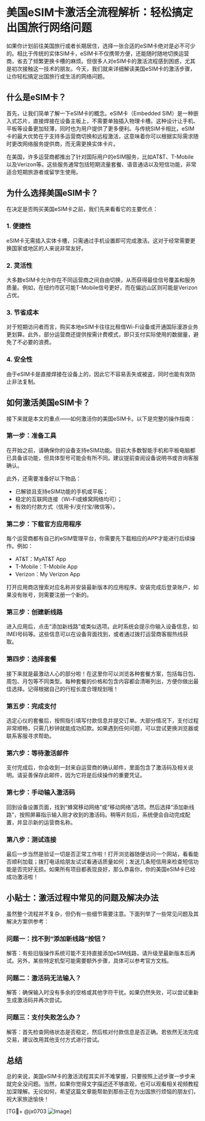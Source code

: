 # 美国eSIM卡激活全流程解析：轻松搞定出国旅行网络问题

如果你计划前往美国旅行或者长期居住，选择一张合适的eSIM卡绝对是必不可少的。相比于传统的实体SIM卡，eSIM卡不仅携带方便，还能随时随地切换运营商，省去了频繁更换卡槽的麻烦。但很多人对eSIM卡的激活流程感到困惑，尤其是初次接触这一技术的朋友。今天，我们就来详细解读美国eSIM卡的激活步骤，让你轻松搞定出国旅行或生活的网络问题。

## 什么是eSIM卡？

首先，让我们简单了解一下eSIM卡的概念。eSIM卡（Embedded SIM）是一种嵌入式芯片，直接焊接在设备主板上，不需要单独插入物理卡槽。这种设计让手机、平板等设备更加轻薄，同时也为用户提供了更多便利。与传统SIM卡相比，eSIM卡的最大优势在于支持多运营商切换和远程激活，这意味着你可以根据实际需求随时更改网络服务提供商，而无需更换实体卡片。

在美国，许多运营商都推出了针对国际用户的eSIM服务，比如AT&T、T-Mobile以及Verizon等。这些服务通常包括短期流量套餐、语音通话以及短信功能，非常适合短期旅游者或留学生使用。

## 为什么选择美国eSIM卡？

在决定是否购买美国eSIM卡之前，我们先来看看它的主要优点：

### 1. **便捷性**
   eSIM卡无需插入实体卡槽，只需通过手机设置即可完成激活。这对于经常需要更换国家或地区的人来说非常友好。

### 2. **灵活性**
   大多数eSIM卡允许你在不同运营商之间自由切换，从而获得最佳信号覆盖和服务质量。例如，在纽约市区可能T-Mobile信号更好，而在偏远山区则可能是Verizon占优。

### 3. **节省成本**
   对于短期访问者而言，购买本地eSIM卡往往比租借Wi-Fi设备或开通国际漫游业务更划算。此外，部分运营商还提供按需计费模式，即只支付实际使用的数据量，避免了不必要的浪费。

### 4. **安全性**
   由于eSIM卡是直接焊接在设备上的，因此它不容易丢失或被盗，同时也能有效防止非法复制。

## 如何激活美国eSIM卡？

接下来就是本文的重点——如何激活你的美国eSIM卡。以下是完整的操作指南：

### 第一步：准备工具
在开始之前，请确保你的设备支持eSIM功能。目前大多数智能手机和平板电脑都已具备该功能，但具体型号可能会有所不同。建议提前查阅设备说明书或咨询客服确认。

此外，还需要准备好以下物品：
- 已解锁且支持eSIM功能的手机或平板；
- 稳定的互联网连接（Wi-Fi或蜂窝网络均可）；
- 有效的付款方式（信用卡/支付宝/微信等）。

### 第二步：下载官方应用程序
每个运营商都有自己的eSIM管理平台，你需要先下载相应的APP才能进行后续操作。例如：
- AT&T：MyAT&T App
- T-Mobile：T-Mobile App
- Verizon：My Verizon App

打开应用商店搜索对应名称并安装最新版本的应用程序。安装完成后登录账户，如果没有账号，则需要注册一个新的。

### 第三步：创建新线路
进入应用后，点击“添加新线路”或类似选项。此时系统会提示你输入设备信息，如IMEI号码等。这些信息可以在设备背面找到，或者通过拨打运营商客服热线获取。

### 第四步：选择套餐
接下来就是最激动人心的部分啦！在这里你可以浏览各种套餐方案，包括每日包、周包、月包等不同类型。每种套餐的价格和包含内容都会清晰列出，方便你做出最佳选择。记得根据自己的行程长度合理规划哦！

### 第五步：完成支付
选定心仪的套餐后，按照指引填写付款信息并提交订单。大部分情况下，支付过程非常顺畅，只需几秒钟就能成功扣款。如果遇到任何问题，可以尝试更换浏览器或联系客服寻求帮助。

### 第六步：等待激活邮件
支付完成后，你会收到一封来自运营商的确认邮件，里面包含了激活码及相关说明。请妥善保存此邮件，因为它将是后续操作的重要凭证。

### 第七步：手动输入激活码
回到设备设置页面，找到“蜂窝移动网络”或“移动网络”选项。然后选择“添加新线路”，按照屏幕指示输入刚才收到的激活码。稍等片刻后，系统便会自动完成配置，并显示新的运营商名称。

### 第八步：测试连接
最后一步当然是验证一切是否正常工作啦！打开浏览器随便访问一个网站，看看能否顺利加载；拨打电话给朋友试试看通话质量如何；发送几条短信用来检查短信功能是否完好无损。如果所有项目都表现良好，那么恭喜你，你的美国eSIM卡已经成功激活啦！

## 小贴士：激活过程中常见的问题及解决办法

虽然整个流程并不复杂，但仍有一些细节需要注意。下面列举了一些常见问题及其解决方案供参考：

### 问题一：找不到“添加新线路”按钮？
解答：有些旧版操作系统可能不支持直接添加eSIM线路，请升级至最新版本后再试。另外，某些特定机型可能需要额外步骤，具体可以参考官方文档。

### 问题二：激活码无法输入？
解答：确保输入时没有多余的空格或其他字符干扰。如果仍然失败，可以尝试重新生成激活码并再次尝试。

### 问题三：支付失败怎么办？
解答：首先检查网络状态是否稳定，然后核对付款信息是否正确。若依然无法完成交易，建议改用其他支付方式进行尝试。

## 总结

总的来说，美国eSIM卡的激活流程其实并不难掌握，只要按照上述步骤一步步来就完全没问题。当然，如果你觉得文字描述还不够直观，也可以观看相关视频教程加深理解。无论如何，希望这篇文章能帮助到那些正在为出国旅行烦恼的朋友们，祝大家旅途愉快！

[TG💪+ @jx0703 ![Image](https://github.com/user-attachments/assets/dbca1d08-cadb-493c-b0ec-ad6f7a83f270)]